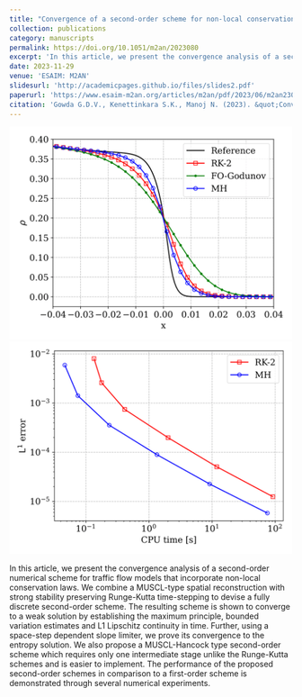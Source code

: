 ```yaml
---
title: "Convergence of a second-order scheme for non-local conservation laws"
collection: publications
category: manuscripts
permalink: https://doi.org/10.1051/m2an/2023080
excerpt: 'In this article, we present the convergence analysis of a second-order numerical scheme for traffic flow models that incorporate non-local conservation laws. '
date: 2023-11-29
venue: 'ESAIM: M2AN'
slidesurl: 'http://academicpages.github.io/files/slides2.pdf'
paperurl: 'https://www.esaim-m2an.org/articles/m2an/pdf/2023/06/m2an230129.pdf'
citation: 'Gowda G.D.V., Kenettinkara S.K., Manoj N. (2023). &quot;Convergence of a second-order scheme for non-local conservation laws Number 1.&quot; <i>ESAIM: M2AN 1</i>. 1(2).'
---
```


![](/images/chalons1-zoomedright-1.png)
![](/images/CPUtime-DVker2-1.png)




In this article, we present the convergence analysis of a second-order numerical scheme for traffic flow models that incorporate non-local conservation laws. We combine a MUSCL-type spatial reconstruction with strong stability preserving Runge-Kutta time-stepping to devise a fully discrete second-order scheme. The resulting scheme is shown to converge to a weak solution by establishing the maximum principle, bounded variation estimates and L1 Lipschitz continuity in time. Further, using a space-step dependent slope limiter, we prove its convergence to the entropy solution. We also propose a MUSCL-Hancock type second-order scheme which requires only one intermediate stage unlike the Runge-Kutta schemes and is easier to implement. The performance of the proposed second-order schemes in comparison to a first-order scheme is demonstrated through several numerical experiments.
